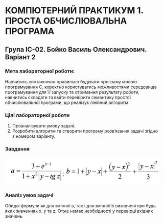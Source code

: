 # КОМПЮТЕРНИЙ ПРАКТИКУМ 1. ПРОСТА ОБЧИСЛЮВАЛЬНА ПРОГРАМА

## Група ІС-02. Бойко Василь Олександрович. Варіант 2

### Мета лабораторної роботи:

Навчитись синтаксично правильно будувати програму мовою
програмування C, коректно користуватись можливостями середовища
програмування для її запуску та отримання результату роботи; навчитись
складати та вміти перевірити семантику простої обчислювальної програми, що
реалізує лінійний алгоритм.

### Цілі лабораторної роботи

1. Проаналізувати умову задачі.
2. Розробити алгоритм та створити програму розв’язання задачі згідно з
   номером варіанту.

### Завдання

![вихідна формула](formula.png)

### Аналіз умов задачі

Обидві формули як для змінної a, так і для змінної b визнвчені при будь яких значеннях x, y та&nbsp;z. Отже немає необхідності у перевірці вхідних значень.
